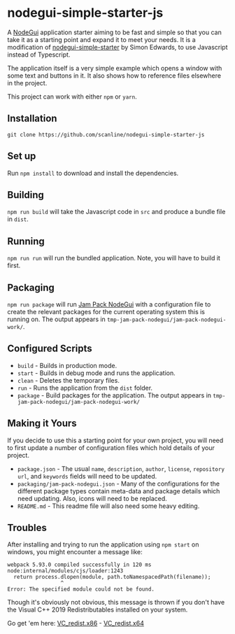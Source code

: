 nodegui-simple-starter-js
=========================
A [NodeGui](https://docs.nodegui.org/) application starter aiming to be fast and simple so that you can take it as a starting point and expand it to meet your needs.
It is a modification of [nodegui-simple-starter](https://github.com/sedwards2009/nodegui-simple-starter) by Simon Edwards, to use Javascript instead of Typescript.

The application itself is a very simple example which opens a window with some text and buttons in it. It also shows how to reference files elsewhere in the project.

This project can work with either `npm` or `yarn`.

Installation
------------

`git clone https://github.com/scanline/nodegui-simple-starter-js`

Set up
------
Run `npm install` to download and install the dependencies.

Building
--------
`npm run build` will take the Javascript code in `src` and produce a bundle file in `dist`.


Running
-------
`npm run run` will run the bundled application. Note, you will have to build it first.


Packaging
---------
`npm run package` will run [Jam Pack NodeGui](https://github.com/sedwards2009/jam-pack-nodegui) with a configuration file to create the relevant packages for the current operating system this is running on. The output appears in `tmp-jam-pack-nodegui/jam-pack-nodegui-work/`.


Configured Scripts
------------------

* `build` - Builds in production mode.
* `start` - Builds in debug mode and runs the application.
* `clean` - Deletes the temporary files.
* `run` - Runs the application from the `dist` folder.
* `package` - Build packages for the application. The output appears in `tmp-jam-pack-nodegui/jam-pack-nodegui-work/`


Making it Yours
---------------
If you decide to use this a starting point for your own project, you will need to first update a number of configuration files which hold details of your project.

* `package.json` - The usual `name`, `description`, `author`, `license`, `repository url`, and `keywords` fields will need to be updated.
* `packaging/jam-pack-nodegui.json` - Many of the configurations for the different package types contain meta-data and package details which need updating. Also, icons will need to be replaced.
* `README.md` - This readme file will also need some heavy editing.

Troubles
--------

After installing and trying to run the application using `npm start` on windows, you might encounter a message like:
```
webpack 5.93.0 compiled successfully in 120 ms
node:internal/modules/cjs/loader:1243
  return process.dlopen(module, path.toNamespacedPath(filename));
                 ^
Error: The specified module could not be found.
```

Though it's obviously not obvious, this message is thrown if you don't have the Visual C++ 2019 Redistributables installed on your system.

Go get 'em here: [VC_redist.x86](https://aka.ms/vs/16/release/VC_redist.x86.exe) - [VC_redist.x64](https://aka.ms/vs/16/release/VC_redist.x64.exe)